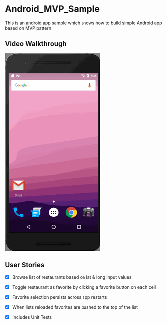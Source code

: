 # Android_MVP_Sample

This is an android app sample which shows how to build simple Android app based on MVP pattern

## Video Walkthrough

![Android_MVP_Sample](DoorDash.gif)

## User Stories

* [x] Browse list of restaurants based on lat & long input values
* [x] Toggle restaurant as favorite by clicking a favorite button on each cell
* [x] Favorite selection persists across app restarts
* [x] When lists reloaded favorites are pushed to the top of the list
* [x] Includes Unit Tests

